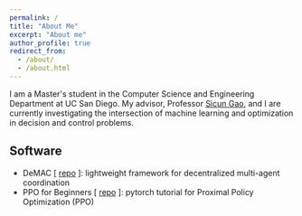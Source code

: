 ```yaml
---
permalink: /
title: "About Me"
excerpt: "About me"
author_profile: true
redirect_from: 
  - /about/
  - /about.html
---
```

I am a Master's student in the Computer Science and Engineering Department at UC San Diego. My advisor, Professor 
[Sicun Gao](https://scungao.github.io/), and I are currently investigating the intersection of machine learning and
optimization in decision and control problems. 

Software
--
- DeMAC [ [repo](https://github.com/ericyangyu/DeMAC) ]: lightweight framework for decentralized multi-agent coordination
- PPO for Beginners [ [repo](https://github.com/ericyangyu/PPO-for-Beginners) ]: pytorch tutorial for Proximal Policy Optimization (PPO)